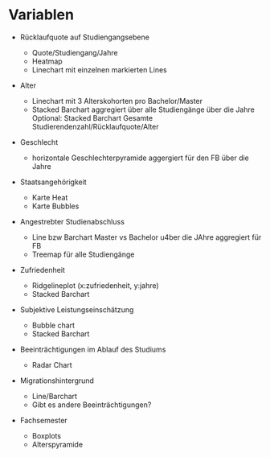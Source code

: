 # Variablen


- Rücklaufquote auf Studiengangsebene
    - Quote/Studiengang/Jahre
    - Heatmap
    - Linechart mit einzelnen markierten Lines

- Alter
    - Linechart mit 3 Alterskohorten pro Bachelor/Master
    - Stacked Barchart aggregiert über alle Studiengänge über die Jahre
Optional: Stacked Barchart Gesamte Studierendenzahl/Rücklaufquote/Alter

- Geschlecht
    - horizontale Geschlechterpyramide aggergiert für den FB über die Jahre

- Staatsangehörigkeit
    - Karte Heat
    - Karte Bubbles
- Angestrebter Studienabschluss
    - Line bzw Barchart Master vs Bachelor u4ber die JAhre aggregiert für FB
    - Treemap für alle Studiengänge

- Zufriedenheit
    - Ridgelineplot (x:zufriedenheit, y:jahre)
    - Stacked Barchart
- Subjektive Leistungseinschätzung
    - Bubble chart
    - Stacked Barchart
- Beeinträchtigungen im Ablauf des Studiums
    - Radar Chart
- Migrationshintergrund
    - Line/Barchart
    - Gibt es andere Beeinträchtigungen?
- Fachsemester
    - Boxplots
    - Alterspyramide